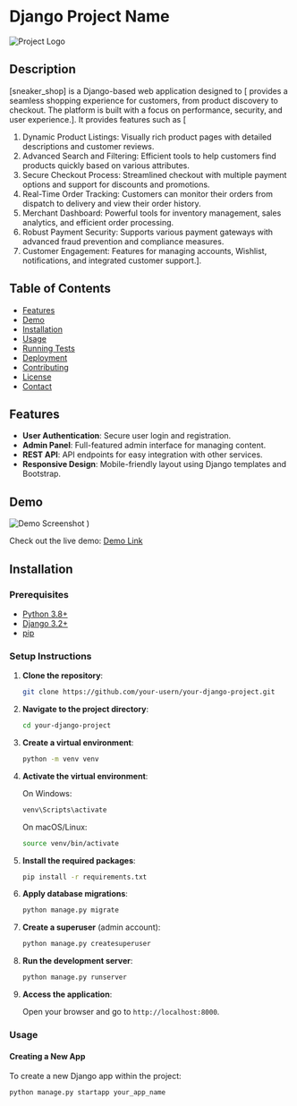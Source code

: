 # Django Project Name

![Project Logo](https://via.placeholder.com/150)

## Description

[sneaker_shop] is a Django-based web application designed to [
provides a seamless shopping experience for customers, from product discovery to checkout. The
platform is built with a focus on performance, security, and user experience.]. It provides features such as [
1. Dynamic Product Listings: Visually rich product pages with detailed descriptions and
customer reviews.
2. Advanced Search and Filtering: Efficient tools to help customers find products quickly
based on various attributes.
3. Secure Checkout Process: Streamlined checkout with multiple payment options and support
for discounts and promotions.
4. Real-Time Order Tracking: Customers can monitor their orders from dispatch to delivery
and view their order history.
5. Merchant Dashboard: Powerful tools for inventory management, sales analytics, and
efficient order processing.
6. Robust Payment Security: Supports various payment gateways with advanced fraud
prevention and compliance measures.
7. Customer Engagement: Features for managing accounts, Wishlist, notifications, and
integrated customer support.].

## Table of Contents

- [Features](#features)
- [Demo](#demo)
- [Installation](#installation)
- [Usage](#usage)
- [Running Tests](#running-tests)
- [Deployment](#deployment)
- [Contributing](#contributing)
- [License](#license)
- [Contact](#contact)

## Features

- **User Authentication**: Secure user login and registration.
- **Admin Panel**: Full-featured admin interface for managing content.
- **REST API**: API endpoints for easy integration with other services.
- **Responsive Design**: Mobile-friendly layout using Django templates and Bootstrap.

## Demo

![Demo Screenshot](![image](https://github.com/foropeterson/shoe-E-comerce/assets/129737573/bf7c9ae5-43f9-4128-ab78-ca323bc07979)
()
)
)

Check out the live demo: [Demo Link](http://example.com)

## Installation

### Prerequisites

- [Python 3.8+](https://www.python.org/downloads/)
- [Django 3.2+](https://www.djangoproject.com/)
- [pip](https://pip.pypa.io/en/stable/installing/)

### Setup Instructions

1. **Clone the repository**:

    ```bash
    git clone https://github.com/your-usern/your-django-project.git
    ```

2. **Navigate to the project directory**:

    ```bash
    cd your-django-project
    ```

3. **Create a virtual environment**:

    ```bash
    python -m venv venv
    ```

4. **Activate the virtual environment**:

    On Windows:
    ```bash
    venv\Scripts\activate
    ```
   
    On macOS/Linux:
    ```bash
    source venv/bin/activate
    ```

5. **Install the required packages**:

    ```bash
    pip install -r requirements.txt
    ```

6. **Apply database migrations**:

    ```bash
    python manage.py migrate
    ```

7. **Create a superuser** (admin account):

    ```bash
    python manage.py createsuperuser
    ```

8. **Run the development server**:

    ```bash
    python manage.py runserver
    ```

9. **Access the application**:

    Open your browser and go to `http://localhost:8000`.

### Usage

#### Creating a New App

To create a new Django app within the project:

```bash
python manage.py startapp your_app_name
